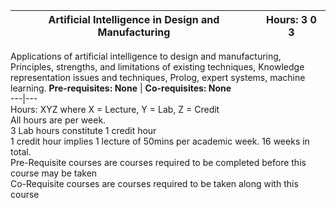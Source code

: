 **Artificial Intelligence in Design and Manufacturing** | **Hours: 3 0 3**  
---|---  
Applications of artificial intelligence to design and manufacturing, Principles, strengths, and limitations of existing techniques, Knowledge representation issues and techniques, Prolog, expert systems, machine learning.
**Pre-requisites: None** | **Co-requisites: None**  
---|---  
Hours: XYZ where X = Lecture, Y = Lab, Z = Credit  
All hours are per week.  
3 Lab hours constitute 1 credit hour  
1 credit hour implies 1 lecture of 50mins per academic week. 16 weeks in total.  
Pre-Requisite courses are courses required to be completed before this course may be taken  
Co-Requisite courses are courses required to be taken along with this course
